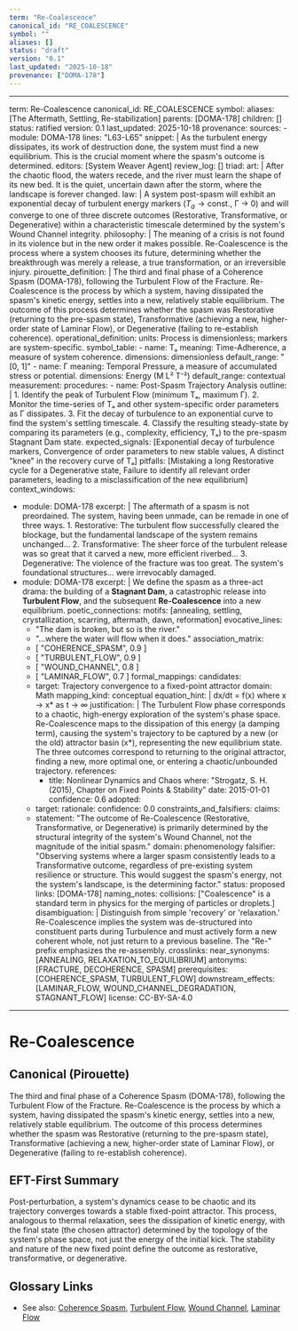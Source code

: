 ```yaml
---
term: "Re-Coalescence"
canonical_id: "RE_COALESCENCE"
symbol: ""
aliases: []
status: "draft"
version: "0.1"
last_updated: "2025-10-18"
provenance: ["DOMA-178"]
---
```


---
term: Re-Coalescence
canonical_id: RE_COALESCENCE
symbol: 
aliases: [The Aftermath, Settling, Re-stabilization]
parents: [DOMA-178]
children: []
status: ratified
version: 0.1
last_updated: 2025-10-18
provenance:
  sources:
    - module: DOMA-178
      lines: "L63-L65"
      snippet: |
        As the turbulent energy dissipates, its work of destruction done, the system must find a new equilibrium. This is the crucial moment where the spasm's outcome is determined.
  editors: [System Weaver Agent]
  review_log: []
triad:
  art: |
    After the chaotic flood, the waters recede, and the river must learn the shape of its new bed. It is the quiet, uncertain dawn after the storm, where the landscape is forever changed.
  law: |
    A system post-spasm will exhibit an exponential decay of turbulent energy markers ($T_a \rightarrow \text{const.}$, Γ → 0) and will converge to one of three discrete outcomes (Restorative, Transformative, or Degenerative) within a characteristic timescale determined by the system's Wound Channel integrity.
  philosophy: |
    The meaning of a crisis is not found in its violence but in the new order it makes possible. Re-Coalescence is the process where a system chooses its future, determining whether the breakthrough was merely a release, a true transformation, or an irreversible injury.
pirouette_definition: |
  The third and final phase of a Coherence Spasm (DOMA-178), following the Turbulent Flow of the Fracture. Re-Coalescence is the process by which a system, having dissipated the spasm's kinetic energy, settles into a new, relatively stable equilibrium. The outcome of this process determines whether the spasm was Restorative (returning to the pre-spasm state), Transformative (achieving a new, higher-order state of Laminar Flow), or Degenerative (failing to re-establish coherence).
operational_definition:
  units: Process is dimensionless; markers are system-specific.
  symbol_table:
    - name: Tₐ
      meaning: Time-Adherence, a measure of system coherence.
      dimensions: dimensionless
      default_range: "[0, 1]"
    - name: Γ
      meaning: Temporal Pressure, a measure of accumulated stress or potential.
      dimensions: Energy (M L² T⁻²)
      default_range: contextual
  measurement:
    procedures:
      - name: Post-Spasm Trajectory Analysis
        outline: |
          1. Identify the peak of Turbulent Flow (minimum Tₐ, maximum Γ).
          2. Monitor the time-series of Tₐ and other system-specific order parameters as Γ dissipates.
          3. Fit the decay of turbulence to an exponential curve to find the system's settling timescale.
          4. Classify the resulting steady-state by comparing its parameters (e.g., complexity, efficiency, Tₐ) to the pre-spasm Stagnant Dam state.
        expected_signals: [Exponential decay of turbulence markers, Convergence of order parameters to new stable values, A distinct "knee" in the recovery curve of Tₐ]
        pitfalls: [Mistaking a long Restorative cycle for a Degenerative state, Failure to identify all relevant order parameters, leading to a misclassification of the new equilibrium]
context_windows:
  - module: DOMA-178
    excerpt: |
      The aftermath of a spasm is not preordained. The system, having been unmade, can be remade in one of three ways. 1. Restorative: The turbulent flow successfully cleared the blockage, but the fundamental landscape of the system remains unchanged... 2. Transformative: The sheer force of the turbulent release was so great that it carved a new, more efficient riverbed... 3. Degenerative: The violence of the fracture was too great. The system's foundational structures... were irrevocably damaged.
  - module: DOMA-178
    excerpt: |
      We define the spasm as a three-act drama: the building of a **Stagnant Dam**, a catastrophic release into **Turbulent Flow**, and the subsequent **Re-Coalescence** into a new equilibrium.
poetic_connections:
  motifs: [annealing, settling, crystallization, scarring, aftermath, dawn, reformation]
  evocative_lines:
    - "The dam is broken, but so is the river."
    - "...where the water will flow when it does."
  association_matrix:
    - [ "COHERENCE_SPASM", 0.9 ]
    - [ "TURBULENT_FLOW", 0.9 ]
    - [ "WOUND_CHANNEL", 0.8 ]
    - [ "LAMINAR_FLOW", 0.7 ]
formal_mappings:
  candidates:
    - target: Trajectory convergence to a fixed-point attractor
      domain: Math
      mapping_kind: conceptual
      equation_hint: |
        dx/dt = f(x) where x → x* as t → ∞
      justification: |
        The Turbulent Flow phase corresponds to a chaotic, high-energy exploration of the system's phase space. Re-Coalescence maps to the dissipation of this energy (a damping term), causing the system's trajectory to be captured by a new (or the old) attractor basin (x*), representing the new equilibrium state. The three outcomes correspond to returning to the original attractor, finding a new, more optimal one, or entering a chaotic/unbounded trajectory.
      references:
        - title: Nonlinear Dynamics and Chaos
          where: "Strogatz, S. H. (2015), Chapter on Fixed Points & Stability"
          date: 2015-01-01
      confidence: 0.6
  adopted:
    - target: 
      rationale: 
      confidence: 0.0
constraints_and_falsifiers:
  claims:
    - statement: "The outcome of Re-Coalescence (Restorative, Transformative, or Degenerative) is primarily determined by the structural integrity of the system's Wound Channel, not the magnitude of the initial spasm."
      domain: phenomenology
      falsifier: "Observing systems where a larger spasm consistently leads to a Transformative outcome, regardless of pre-existing system resilience or structure. This would suggest the spasm's energy, not the system's landscape, is the determining factor."
      status: proposed
      links: [DOMA-178]
naming_notes:
  collisions: ["Coalescence" is a standard term in physics for the merging of particles or droplets.]
  disambiguation: |
    Distinguish from simple 'recovery' or 'relaxation.' Re-Coalescence implies the system was de-structured into constituent parts during Turbulence and must actively form a new coherent whole, not just return to a previous baseline. The "Re-" prefix emphasizes the re-assembly.
crosslinks:
  near_synonyms: [ANNEALING, RELAXATION_TO_EQUILIBRIUM]
  antonyms: [FRACTURE, DECOHERENCE, SPASM]
  prerequisites: [COHERENCE_SPASM, TURBULENT_FLOW]
  downstream_effects: [LAMINAR_FLOW, WOUND_CHANNEL_DEGRADATION, STAGNANT_FLOW]
license: CC-BY-SA-4.0
---

# Re-Coalescence

## Canonical (Pirouette)
The third and final phase of a Coherence Spasm (DOMA-178), following the Turbulent Flow of the Fracture. Re-Coalescence is the process by which a system, having dissipated the spasm's kinetic energy, settles into a new, relatively stable equilibrium. The outcome of this process determines whether the spasm was Restorative (returning to the pre-spasm state), Transformative (achieving a new, higher-order state of Laminar Flow), or Degenerative (failing to re-establish coherence).

## EFT-First Summary
Post-perturbation, a system's dynamics cease to be chaotic and its trajectory converges towards a stable fixed-point attractor. This process, analogous to thermal relaxation, sees the dissipation of kinetic energy, with the final state (the chosen attractor) determined by the topology of the system's phase space, not just the energy of the initial kick. The stability and nature of the new fixed point define the outcome as restorative, transformative, or degenerative.

## Glossary Links
- See also: [Coherence Spasm](<#>), [Turbulent Flow](<#>), [Wound Channel](<#>), [Laminar Flow](<#>)